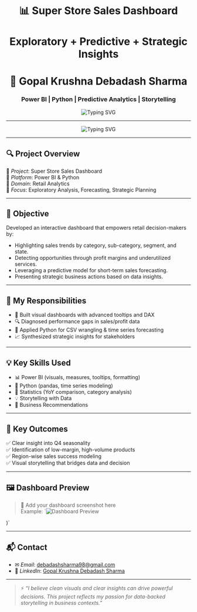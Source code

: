 <h1 align="center">📊 Super Store Sales Dashboard</h1>
<h1 align="center">Exploratory + Predictive + Strategic Insights</h1>

<h1 align="center">🚀 Gopal Krushna Debadash Sharma</h1>
<h3 align="center">Power BI | Python | Predictive Analytics | Storytelling</h3>

<p align="center">
  <img src="https://readme-typing-svg.demolab.com?font=Fira+Code&weight=600&pause=1000&color=00B2FF&center=true&vCenter=true&width=500&lines=Data+is+beautiful+when+it+tells+a+story;Dashboards+that+influence+decisions;Forecasting+that+drives+strategy" alt="Typing SVG" />
</p>

---

<p align="center">
  <img src="https://readme-typing-svg.demolab.com?font=Fira+Code&weight=500&pause=1000&color=F75C7E&center=true&vCenter=true&width=550&lines=Power+BI+Dashboard+for+Retail+Insights;Strategic+Recommendations+Backed+by+Data;15-Day+Forecast+Model+Included" alt="Typing SVG" />
</p>

---

## 🔍 Project Overview

📌 *Project*: Super Store Sales Dashboard  
📌 *Platform*: Power BI & Python  
📌 *Domain*: Retail Analytics  
📌 *Focus*: Exploratory Analysis, Forecasting, Strategic Planning  

---

## 🚀 Objective

Developed an interactive dashboard that empowers retail decision-makers by:

- Highlighting sales trends by category, sub-category, segment, and state.
- Detecting opportunities through profit margins and underutilized services.
- Leveraging a predictive model for short-term sales forecasting.
- Presenting strategic business actions based on data insights.

---

## 🧠 My Responsibilities

- 🎨 Built visual dashboards with advanced tooltips and DAX  
- 🔍 Diagnosed performance gaps in sales/profit data  
- 🧠 Applied Python for CSV wrangling & time series forecasting  
- 📈 Synthesized strategic insights for stakeholders  

---

## 💡 Key Skills Used

- 📊 Power BI (visuals, measures, tooltips, formatting)  
- 📌 Python (pandas, time series modeling)  
- 🧮 Statistics (YoY comparison, category analysis)  
- 💡 Storytelling with Data  
- 🧾 Business Recommendations  

---

## 📂 Key Outcomes

✅ Clear insight into Q4 seasonality  
✅ Identification of low-margin, high-volume products  
✅ Region-wise sales success modeling  
✅ Visual storytelling that bridges data and decision  

---

## 🖼️ Dashboard Preview

> 📸 Add your dashboard screenshot here  
> Example: `![Dashboard Preview](![Superstore_Dashboard.jpg](https://github.com/user-attachments/assets/28f648c3-b83d-49e5-9859-a365152b7acb)
)

)`

---

## 📬 Contact

- ✉ *Email*: [debadashsharma98@gmail.com](mailto:debadashsharma98@gmail.com)  
- 🔗 *LinkedIn*: [Gopal Krushna Debadash Sharma](https://www.linkedin.com/in/gopal-krushna-debadash-sharma-39128a25b/)

---

> ⚡ _“I believe clean visuals and clear insights can drive powerful decisions. This project reflects my passion for data-backed storytelling in business contexts.”_
